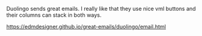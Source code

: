 Duolingo sends great emails. I really like that they use nice vml buttons and their columns can stack in both ways.

https://edmdesigner.github.io/great-emails/duolingo/email.html